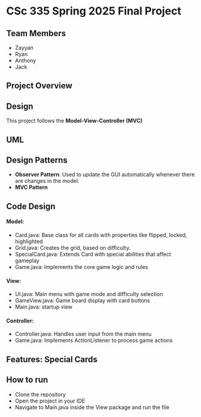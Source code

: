 # CSc 335 Spring 2025 Final Project

## Team Members
- Zayyan
- Ryan
- Anthony
- Jack

## Project Overview

## Design
This project follows the **Model-View-Controller (MVC)** 

## UML

## Design Patterns
- **Observer Pattern**: Used to update the GUI automatically whenever there are changes in the model.
- **MVC Pattern**

## Code Design

#### Model:

- Card.java: Base class for all cards with properties like flipped, locked, highlighted
- Grid.java: Creates the grid, based on difficulty.
- SpecialCard.java: Extends Card with special abilities that affect gameplay
- Game.java: Implements the core game logic and rules


#### View:

- UI.java: Main menu with game mode and difficulty selection
- GameView.java: Game board display with card buttons
- Main.java: startup view


#### Controller:

- Controller.java: Handles user input from the main menu
- Game.java: Implements ActionListener to process game actions


## Features: Special Cards

## How to run

- Clone the repository
- Open the project in your IDE
- Navigate to Main.java inside the View package and run the file
